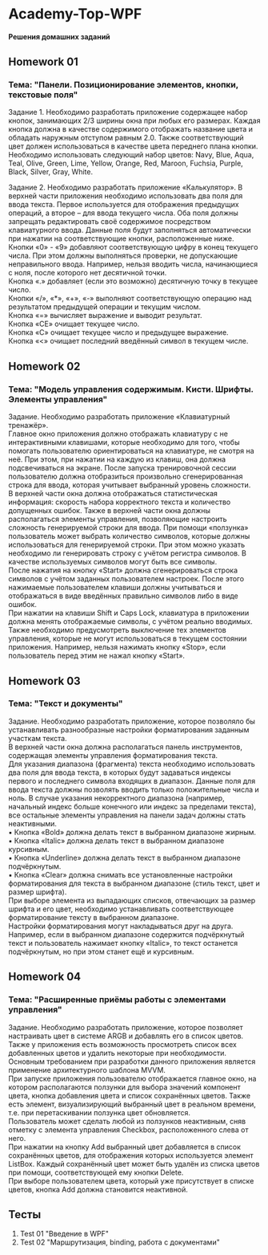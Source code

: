 # Academy-Top-WPF

#### Решения домашних заданий

## Homework 01

### Тема: "Панели. Позиционирование элементов, кнопки, текстовые поля"

Задание 1. Необходимо разработать приложение содержащее набор кнопок, занимающих 2/3 ширины окна при любых его размерах. Каждая кнопка должна в качестве содержимого отображать название цвета и обладать наружным отступом равным 2.0. Также соответствующий цвет должен использоваться в качестве цвета переднего плана кнопки. Необходимо использовать следующий набор цветов: Navy, Blue, Aqua, Teal, Olive, Green, Lime, Yellow, Orange, Red, Maroon, Fuchsia, Purple, Black, Silver, Gray, White.

Задание 2. Необходимо разработать приложение «Калькулятор». В верхней части приложения необходимо использовать два поля для ввода текста. Первое используется для отображения предыдущих операций, а второе – для ввода текущего числа. Оба поля должны запрещать редактировать своё содержимое посредством клавиатурного ввода. Данные поля будут заполняться автоматически при нажатии на соответствующие кнопки, расположенные ниже.    
Кнопки «0» - «9» добавляют соответствующую цифру в конец текущего числа. При этом должны выполняться проверки, не допускающие неправильного ввода. Например, нельзя вводить числа, начинающиеся с ноля, после которого нет десятичной точки.    
Кнопка «.» добавляет (если это возможно) десятичную точку в текущее число.    
Кнопки «/», «*», «+», «-» выполняют соответствующую операцию над результатом предыдущей операции и текущим числом.    
Кнопка «=» вычисляет выражение и выводит результат.    
Кнопка «CE» очищает текущее число.    
Кнопка «C» очищает текущее число и предыдущее выражение.    
Кнопка «<» очищает последний введённый символ в текущем числе.

## Homework 02

### Тема: "Модель управления содержимым. Кисти. Шрифты. Элементы управления"

Задание. Необходимо разработать приложение «Клавиатурный тренажёр».    
Главное окно приложения должно отображать клавиатуру с не интерактивными клавишами, которые необходимо для того, чтобы помогать пользователю ориентироваться на клавиатуре, не смотря на неё. При этом, при нажатии на каждую из клавиш, она должна подсвечиваться на экране. После запуска тренировочной сессии пользователю должна отобразиться произвольно сгенерированная строка для ввода, которая учитывает выбранный уровень сложности.    
В верхней части окна должна отображаться статистическая информация: скорость набора корректного текста и количество допущенных ошибок. Также в верхней части окна должны располагаться элементы управления, позволяющие настроить сложность генерируемой строки для ввода. При помощи «ползунка» пользователь может выбрать количество символов, которые должны использоваться для генерируемой строки. При этом можно указать необходимо ли генерировать строку с учётом регистра символов. В качестве используемых символов могут быть все символы.    
После нажатия на кнопку «Start» должна сгенерироваться строка символов с учётом заданных пользователем настроек. После этого нажимаемые пользователем клавиши должны учитываться и отображаться в виде введённых правильно символов либо в виде ошибок.    
При нажатии на клавиши Shift и Caps Lock, клавиатура в приложении должна менять отображаемые символы, с учётом реально вводимых.    
Также необходимо предусмотреть выключение тех элементов управления, которые не могут использоваться в текущем состоянии приложения. Например, нельзя нажимать кнопку «Stop», если пользователь перед этим не нажал кнопку «Start».

## Homework 03

### Тема: "Текст и документы"

Задание. Необходимо разработать приложение, которое позволяло бы устанавливать разнообразные настройки форматирования заданным участкам текста.    
В верхней части окна должна располагаться панель инструментов, содержащая элементы управления форматирования текста.    
Для указания диапазона (фрагмента) текста необходимо использовать два поля для ввода текста, в которых будут задаваться индексы первого и последнего символа входящих в диапазон. Данные поля для ввода текста должны позволять вводить только положительные числа и ноль. В случае указания некорректного диапазона (например, начальный индекс больше конечного или индекс за пределами текста), все остальные элементы управления на панели задач должны стать неактивными.    
▪ Кнопка «Bold» должна делать текст в выбранном диапазоне жирным.    
▪ Кнопка «Italic» должна делать текст в выбранном диапазоне курсивным.    
▪ Кнопка «Underline» должна делать текст в выбранном диапазоне подчёркнутым.    
▪ Кнопка «Clear» должна снимать все установленные настройки форматирования для текста в выбранном диапазоне (стиль текст, цвет и размер шрифта).    
При выборе элемента из выпадающих списков, отвечающих за размер шрифта и его цвет, необходимо устанавливать соответствующее форматирование тексту в выбранном диапазоне.    
Настройки форматирования могут накладываться друг на друга. Например, если в выбранном диапазоне содержится подчёркнутый текст и пользователь нажимает кнопку «Italic», то текст останется подчёркнутым, но при этом станет ещё и курсивным.

## Homework 04

### Тема: "Расширенные приёмы работы с элементами управления"

Задание. Необходимо разработать приложение, которое позволяет настраивать цвет в системе ARGB и добавлять его в список цветов. Также у приложения есть возможность просмотреть список всех добавленных цветов и удалить некоторые при необходимости.    
Основным требованием при разработки данного приложения является применение архитектурного шаблона MVVM.    
При запуске приложения пользователю отображается главное окно, на котором располагаются ползунки для выбора значений компонент цвета, кнопка добавления цвета и список сохранённых цветов. Также есть элемент, визуализирующий выбранный цвет в реальном времени, т.е. при перетаскивании ползунка цвет обновляется.    
Пользователь может сделать любой из ползунков неактивным, сняв отметку с элемента управления Checkbox, расположенного слева от него.    
При нажатии на кнопку Add выбранный цвет добавляется в список сохранённых цветов, для отображения которых используется элемент ListBox.
Каждый сохранённый цвет может быть удалён из списка цветов при помощи, соответствующей ему кнопки Delete.    
При выборе пользователем цвета, который уже присутствует в списке цветов, кнопка Add должна становится неактивной.

## Тесты

1. Test 01 "Введение в WPF"
2. Test 02 "Маршрутизация, binding, работа с документами"
